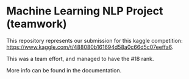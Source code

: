 # Machine Learning NLP Project (teamwork)

This repository represents our submission for this kaggle competition: https://www.kaggle.com/t/488080b161694d58a0c66d5c07eeffa6.

This was a team effort, and managed to have the #18 rank.

More info can be found in the documentation.
